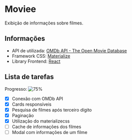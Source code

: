 # Moviee
Exibição de informações sobre filmes.

## Informações
* API de utilizada: [OMDb API - The Open Movie Database](http://www.omdbapi.com/)
* Framework CSS: [Materialize](https://materializecss.com/)
* Library Frontend: [React](https://reactjs.org/)

## Lista de tarefas  
Progresso: ![75%](https://progress-bar.dev/75/)
- [x] Conexão com OMDb API
- [x] Cards responsíveis
- [x] Pesquisa de filmes após terceiro dígito
- [x] Paginação
- [x] Utilização do materializecss
- [ ] Cache de informações dos filmes
- [ ] Modal com informações de um filme

